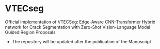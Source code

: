 # VTECseg
Official implementation of VTECSeg: Edge-Aware CNN-Transformer Hybrid network for Crack Segmentation with Zero-Shot Vision-Language Model Guided Region Proposals
* The repository will be updated after the publication of the Manuscript
